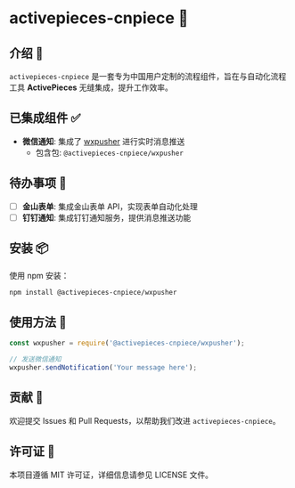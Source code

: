 
# activepieces-cnpiece 🎉

## 介绍 🌟
`activepieces-cnpiece` 是一套专为中国用户定制的流程组件，旨在与自动化流程工具 **ActivePieces** 无缝集成，提升工作效率。

## 已集成组件 ✅
- **微信通知**: 集成了 [wxpusher](https://wxpusher.zjiecode.com/) 进行实时消息推送  
  - 包含包: `@activepieces-cnpiece/wxpusher`

## 待办事项 📝
- [ ] **金山表单**: 集成金山表单 API，实现表单自动化处理
- [ ] **钉钉通知**: 集成钉钉通知服务，提供消息推送功能

## 安装 📦
使用 npm 安装：
```bash
npm install @activepieces-cnpiece/wxpusher
```

## 使用方法 🚀
```javascript
const wxpusher = require('@activepieces-cnpiece/wxpusher');

// 发送微信通知
wxpusher.sendNotification('Your message here');
```

## 贡献 🙌
欢迎提交 Issues 和 Pull Requests，以帮助我们改进 `activepieces-cnpiece`。

## 许可证 📄
本项目遵循 MIT 许可证，详细信息请参见 LICENSE 文件。
 